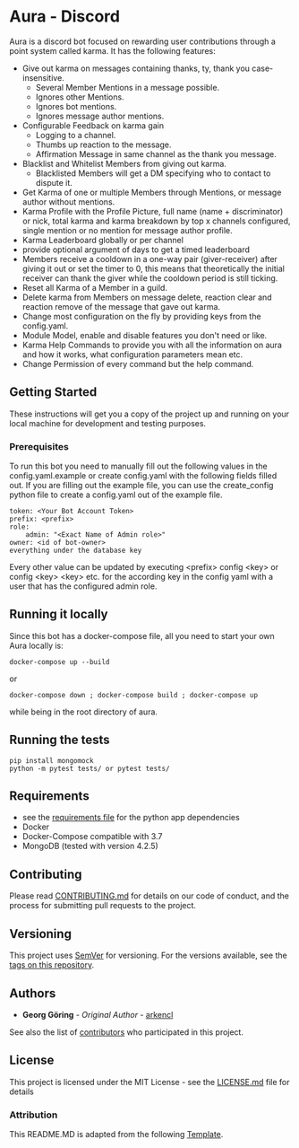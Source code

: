 #  Aura - Discord

Aura is a discord bot focused on rewarding user contributions through
a point system called karma. It has the following features:

* Give out karma on messages containing thanks, ty, thank you case-insensitive.
    * Several Member Mentions in a message possible.
    * Ignores other Mentions.
    * Ignores bot mentions.
    * Ignores message author mentions.
* Configurable Feedback on karma gain
    - Logging to a channel.
    - Thumbs up reaction to the message.
    - Affirmation Message in same channel as the thank you message.
* Blacklist and Whitelist Members from giving out karma.
    * Blacklisted Members will get a DM specifying who to contact to dispute it.
* Get Karma of one or multiple Members through Mentions, or message author without mentions.
* Karma Profile with the Profile Picture, full name (name + discriminator) or nick,
total karma and karma breakdown by top x channels configured, single mention or no mention for message author profile.
* Karma Leaderboard globally or per channel
 * provide optional argument of days to get a timed leaderboard
* Members receive a cooldown in a one-way pair (giver-receiver) after giving it out or set the timer to 0,
this means that theoretically the initial receiver can thank the giver while the cooldown period is still ticking.
* Reset all Karma of a Member in a guild.
* Delete karma from Members on message delete, reaction clear and reaction remove of the message that gave out karma.
* Change most configuration on the fly by providing keys from the config.yaml.
* Module Model, enable and disable features you don't need or like.
* Karma Help Commands to provide you with all the information on aura and how it works,
what configuration parameters mean etc.
* Change Permission of every command but the help command.

## Getting Started

These instructions will get you a copy of the project up and running on your local machine for development and testing purposes.

### Prerequisites

To run this bot you need to manually fill out the following values in the config.yaml.example
or create config.yaml with the following fields filled out.
If you are filling out the example file, you can use the create_config python file to create a config.yaml
out of the example file.
```
token: <Your Bot Account Token>
prefix: <prefix>
role:
    admin: "<Exact Name of Admin role>"
owner: <id of bot-owner>
everything under the database key
```

Every other value can be updated by executing \<prefix>
config \<key> or config \<key> \<key> etc. for the
according key in the config yaml with a user that has the configured admin role.

## Running it locally
Since this bot has a docker-compose file, all you need to start your own Aura locally is:
```
docker-compose up --build
```
or
```
docker-compose down ; docker-compose build ; docker-compose up
```
while being in the root directory of aura.

## Running the tests

```
pip install mongomock
python -m pytest tests/ or pytest tests/
```

## Requirements

* see the [requirements file](requirements.txt) for the python app dependencies
* Docker
* Docker-Compose compatible with 3.7
* MongoDB (tested with version 4.2.5)


## Contributing

Please read [CONTRIBUTING.md](https://gist.github.com/PurpleBooth/b24679402957c63ec426) for details on our code of conduct, and the process for submitting pull requests to the project.

## Versioning

This project uses [SemVer](http://semver.org/) for versioning. For the versions available, see the [tags on this repository](https://github.com/arkencl/aura/tags/). 

## Authors

* **Georg Göring** - *Original Author* - [arkencl](https://github.com/arkencl)

See also the list of [contributors](https://github.com/arkencl/aura/graphs/contributors) who participated in this project.

## License

This project is licensed under the MIT License - see the [LICENSE.md](LICENSE.md) file for details

### Attribution

This README.MD is adapted from the following [Template][template].

[template]: https://gist.github.com/PurpleBooth/109311bb0361f32d87a2
